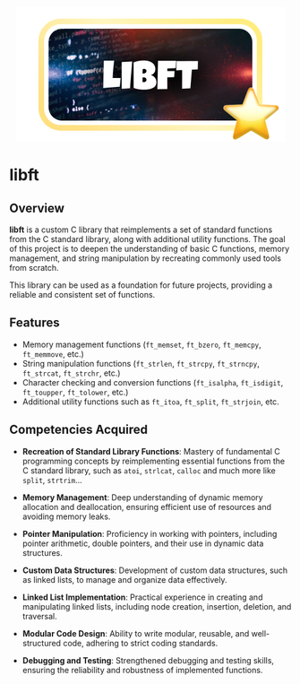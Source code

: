 <div align="center">
  <a href="https://github.com/mpeyre-s/libft"><img src="https://github.com/mpeyre-s/42_project_badges/raw/main/badges/libft_bonus.svg"/></a>
</div>

# libft

## Overview

**libft** is a custom C library that reimplements a set of standard functions from the C standard library, along with additional utility functions. The goal of this project is to deepen the understanding of basic C functions, memory management, and string manipulation by recreating commonly used tools from scratch.

This library can be used as a foundation for future projects, providing a reliable and consistent set of functions.

## Features

- Memory management functions (`ft_memset`, `ft_bzero`, `ft_memcpy`, `ft_memmove`, etc.)
- String manipulation functions (`ft_strlen`, `ft_strcpy`, `ft_strncpy`, `ft_strcat`, `ft_strchr`, etc.)
- Character checking and conversion functions (`ft_isalpha`, `ft_isdigit`, `ft_toupper`, `ft_tolower`, etc.)
- Additional utility functions such as `ft_itoa`, `ft_split`, `ft_strjoin`, etc.


## Competencies Acquired

- **Recreation of Standard Library Functions**: Mastery of fundamental C programming concepts by reimplementing essential functions from the C standard library, such as `atoi`, `strlcat`, `calloc` and much more like `split`, `strtrim`...

- **Memory Management**: Deep understanding of dynamic memory allocation and deallocation, ensuring efficient use of resources and avoiding memory leaks.

- **Pointer Manipulation**: Proficiency in working with pointers, including pointer arithmetic, double pointers, and their use in dynamic data structures.

- **Custom Data Structures**: Development of custom data structures, such as linked lists, to manage and organize data effectively.

- **Linked List Implementation**: Practical experience in creating and manipulating linked lists, including node creation, insertion, deletion, and traversal.

- **Modular Code Design**: Ability to write modular, reusable, and well-structured code, adhering to strict coding standards.

- **Debugging and Testing**: Strengthened debugging and testing skills, ensuring the reliability and robustness of implemented functions.
